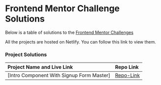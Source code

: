 # Frontend Mentor Challenge Solutions

Below is a table of solutions to the [Frontend Mentor Challenges](https://www.frontendmentor.io)

All the projects are hosted on Netlify. You can follow this link to view them.

### Project Solutions

| Project Name and Live Link                        | Repo Link                         |
| :---                                              | :---                              |
| [Intro Component With Signup Form Master]         | [Repo-Link](https://github.com/lauriejefferson/frontend-mentor-solutions/tree/main/intro-component-with-signup-form-master)
